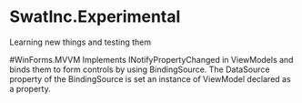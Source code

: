 # SwatInc.Experimental
Learning new things and testing them

#WinForms.MVVM
Implements INotifyPropertyChanged in ViewModels and binds them to form controls by using BindingSource. The DataSource property
of the BindingSource is set an instance of ViewModel declared as a property.
